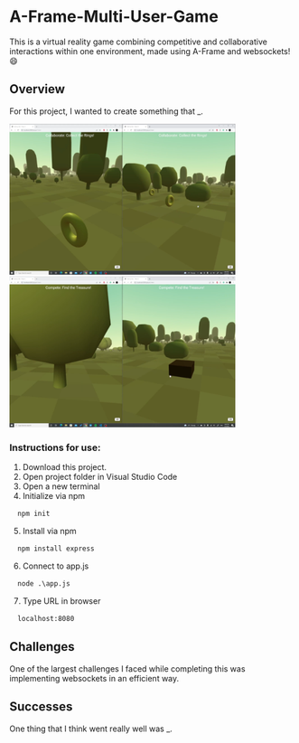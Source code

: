 # A-Frame-Multi-User-Game
 This is a virtual reality game combining competitive and collaborative interactions within one environment, made using A-Frame and websockets!  :smile:
 
 ## Overview
 For this project, I wanted to create something that _.
 
 <img width="400" alt="Collaborative" src="https://github.com/nabeehaali/A-Frame-Multi-User-Game/blob/main/Collaborative.PNG">   <img width="400" alt="Competitive" src="https://github.com/nabeehaali/A-Frame-Multi-User-Game/blob/main/Competitive.PNG">
 
 ### Instructions for use:

1. Download this project.
2. Open project folder in Visual Studio Code
3. Open a new terminal
4. Initialize via npm
```html
  npm init
```
5. Install via npm
```html
  npm install express
```
6. Connect to app.js
```html
  node .\app.js
```
7. Type URL in browser
```html
  localhost:8080
```
 
 ## Challenges
 One of the largest challenges I faced while completing this was implementing websockets in an efficient way. 
 
 ## Successes
 One thing that I think went really well was _. 
